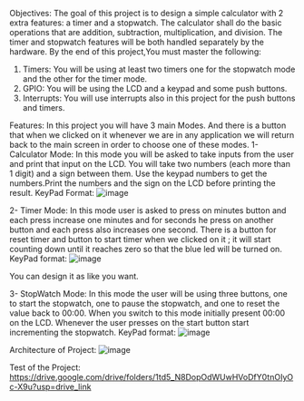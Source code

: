 Objectives:
The goal of this project is to design a simple calculator with 2 extra features: a timer and a stopwatch. The calculator shall do the basic operations that are addition, subtraction, multiplication, and division. The timer and stopwatch features will be both handled separately by the hardware. 
By the end of this project,You must master the following: 
1. Timers: You will be using at least two timers one for the stopwatch mode and the other for the timer mode. 
2. GPIO: You will be using the LCD and a keypad and some push buttons. 
3. Interrupts: You will use interrupts also in this project for the push buttons and timers.


Features:
In this project you will have 3 main Modes. And there is a button that when we clicked on it whenever we are in any application we will return back to the main screen in order to choose one of these modes.
1- Calculator Mode:
In this mode you will be asked to take inputs from the user and print that input on the LCD. You will take two numbers (each more than 1 digit) and a sign between them. Use the keypad numbers to get the numbers.Print the numbers and the sign on the LCD before printing the result.
KeyPad Format:
![image](https://github.com/user-attachments/assets/a2302e4f-b275-4b78-98c0-c182422c56f2)

2- Timer Mode:
In this mode user is asked to press on minutes button and each press increase one minutes and for seconds he press on another button and each press also increases one second. There is a button for reset timer and button to start timer when we clicked on it ; it will start counting down until it reaches zero so that the blue led will be turned on.
KeyPad format:
![image](https://github.com/user-attachments/assets/f0a9d139-3090-47c7-b3a7-db3044c81adb)
 
You can design it as like you want.


3- StopWatch Mode:
In this mode the user will be using three buttons, one to start the stopwatch, one to pause the stopwatch, and one to reset the value back to 00:00. When you switch to this mode initially present 00:00 on the LCD. Whenever the user presses on the start button start incrementing the stopwatch.
KeyPad format:
 ![image](https://github.com/user-attachments/assets/12eaef9c-31dc-42c4-9e29-cf0cae216f63)


Architecture of Project:
![image](https://github.com/user-attachments/assets/484c869c-2e52-4f32-9734-3e362499829f)
 

Test of the Project:
https://drive.google.com/drive/folders/1td5_N8DopOdWUwHVoDfY0tnOIyOc-X9u?usp=drive_link
